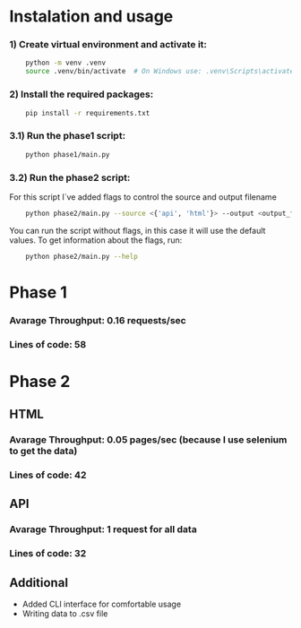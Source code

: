 # Instalation and usage
### 1) Create virtual environment and activate it:
```bash
    python -m venv .venv
    source .venv/bin/activate  # On Windows use: .venv\Scripts\activate
```

### 2) Install the required packages:
```bash
    pip install -r requirements.txt
```

### 3.1) Run the phase1 script:
```bash
    python phase1/main.py
```

### 3.2) Run the phase2 script:
For this script I`ve added flags to control the source and output filename
```bash
    python phase2/main.py --source <{'api', 'html'}> --output <output_filename>
```
You can run the script without flags, in this case it will use the default values.
To get information about the flags, run:
```bash
    python phase2/main.py --help
```

# Phase 1
### Avarage Throughput: 0.16 requests/sec
### Lines of code: 58 

# Phase 2
## HTML 
### Avarage Throughput: 0.05 pages/sec (because I use selenium to get the data)
### Lines of code: 42

## API
### Avarage Throughput: 1 request for all data
### Lines of code: 32
## Additional 
* Added CLI interface for comfortable usage
* Writing data to .csv file